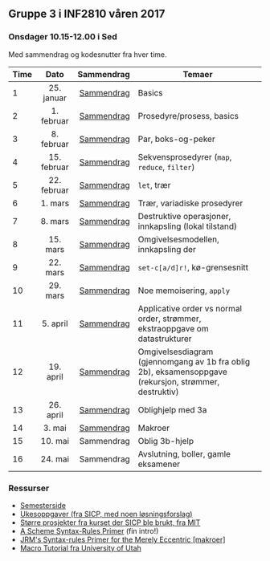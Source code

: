 ## Gruppe 3 i INF2810 våren 2017

### Onsdager 10.15-12.00 i Sed

Med sammendrag og kodesnutter fra hver time.

| Time      | Dato          | Sammendrag       |    Temaer   |
| --------- |:-------------:|-----------------:|-------------|
| 1         | 25. januar    | [Sammendrag](01) | Basics
| 2         | 1. februar    | [Sammendrag](02) | Prosedyre/prosess, basics
| 3         | 8. februar    | [Sammendrag](03) | Par, boks-og-peker
| 4         | 15. februar   | [Sammendrag](04) | Sekvensprosedyrer (`map`, `reduce`, `filter`)
| 5         | 22. februar   | [Sammendrag](05) | `let`, trær
| 6         | 1. mars       | [Sammendrag](06) | Trær, variadiske prosedyrer
| 7         | 8. mars       | [Sammendrag](07) | Destruktive operasjoner, innkapsling (lokal tilstand)
| 8         | 15. mars      | [Sammendrag](08) | Omgivelsesmodellen, innkapsling der
| 9         | 22. mars      | [Sammendrag](09) | `set-c[a/d]r!`, kø-grensesnitt
| 10         | 29. mars     | [Sammendrag](10) | Noe memoisering, `apply`
| 11         | 5. april     | [Sammendrag](11) | Applicative order vs normal order, strømmer, ekstraoppgave om datastrukturer
| 12         | 19. april     | [Sammendrag](12) | Omgivelsesdiagram (gjennomgang av 1b fra oblig 2b), eksamensoppgave (rekursjon, strømmer, destruktiv)
| 13         | 26. april     | [Sammendrag](13) | Oblighjelp med 3a
| 14         | 3. mai     | [Sammendrag](14) | Makroer
| 15         | 10. mai     | Sammendrag | Oblig 3b-hjelp
| 16         | 24. mai     | Sammendrag | Avslutning, boller, gamle eksamener


### Ressurser

- [Semesterside](http://www.uio.no/studier/emner/matnat/ifi/INF2810/v17/index.html)
- [Ukesoppgaver (fra SICP, med noen løsningsforslag)](http://folk.uio.no/esbenss/inf2810/gruppelaererenes-side.html)
- [Større prosjekter fra kurset der SICP ble brukt, fra MIT](https://ocw.mit.edu/courses/electrical-engineering-and-computer-science/6-001-structure-and-interpretation-of-computer-programs-spring-2005/projects/)
- [A Scheme Syntax-Rules Primer](http://www.willdonnelly.net/blog/scheme-syntax-rules/) (fin intro!)
- [JRM's Syntax-rules Primer for the Merely Eccentric [makroer]](http://www.phyast.pitt.edu/~micheles/syntax-rules.pdf)
- [Macro Tutorial fra University of Utah](https://www.cs.utah.edu/~mflatt/past-courses/cs6520/public_html/s04/macro-tutorial.pdf)
